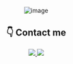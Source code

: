 <div align = 'center'>

![image](https://github.com/agmon5959/agmon5959/assets/58665661/e4491a8e-7da2-4336-965d-30034c483420)


</div>


<div align = 'center'>

<h2>👇 Contact me</h2>
  <p/>
<p>

<a href="https://velog.io/@qltkd5959" target="_blank">
<img src="https://img.shields.io/badge/Blog-09B3AF?style=flat-square&logo=Storyblok&logoColor=white"/>
</a>
<a href="mailto:qltkd5959@gmail.com"><img src="https://img.shields.io/badge/Gmail-d14836?style=flat-square&logo=Gmail&logoColor=white"/></a>
  
</div>    
</div>
